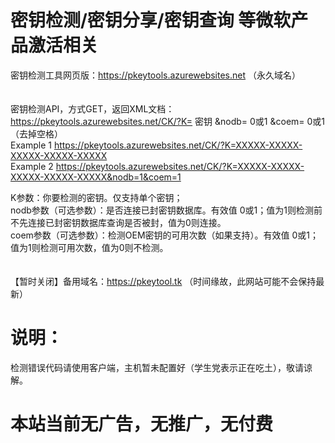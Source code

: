 # 密钥检测/密钥分享/密钥查询 等微软产品激活相关

密钥检测工具网页版：https://pkeytools.azurewebsites.net （永久域名）  
<br/>
<br/>
密钥检测API，方式GET，返回XML文档：https://pkeytools.azurewebsites.net/CK/?K= 密钥 &nodb= 0或1 &coem= 0或1   （去掉空格）  
Example 1 https://pkeytools.azurewebsites.net/CK/?K=XXXXX-XXXXX-XXXXX-XXXXX-XXXXX  
Example 2 https://pkeytools.azurewebsites.net/CK/?K=XXXXX-XXXXX-XXXXX-XXXXX-XXXXX&nodb=1&coem=1  
  
K参数：你要检测的密钥。仅支持单个密钥；  
nodb参数（可选参数）：是否连接已封密钥数据库。有效值 0或1；值为1则检测前不先连接已封密钥数据库查询是否被封，值为0则连接。  
coem参数（可选参数）：检测OEM密钥的可用次数（如果支持）。有效值 0或1；值为1则检测可用次数，值为0则不检测。  
<br/>
<br/>
【暂时关闭】备用域名：https://pkeytool.tk （时间缘故，此网站可能不会保持最新）

# 说明：
检测错误代码请使用客户端，主机暂未配置好（学生党表示正在吃土），敬请谅解。
# 本站当前无广告，无推广，无付费 
